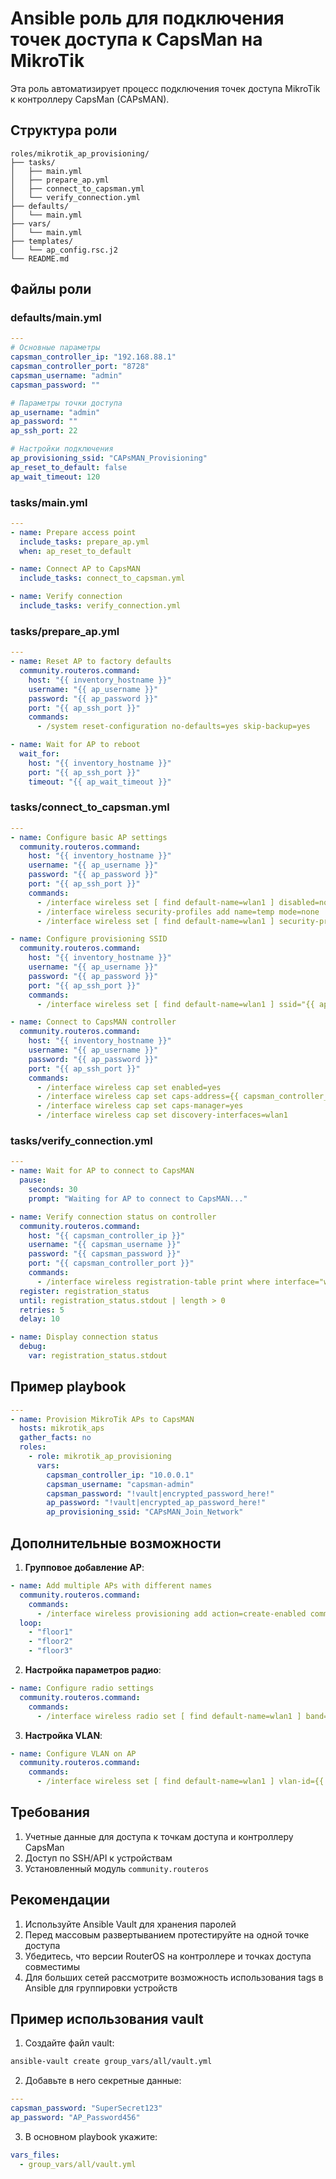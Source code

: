 # Ansible роль для подключения точек доступа к CapsMan на MikroTik

Эта роль автоматизирует процесс подключения точек доступа MikroTik к контроллеру CapsMan (CAPsMAN).

## Структура роли

```
roles/mikrotik_ap_provisioning/
├── tasks/
│   ├── main.yml
│   ├── prepare_ap.yml
│   ├── connect_to_capsman.yml
│   └── verify_connection.yml
├── defaults/
│   └── main.yml
├── vars/
│   └── main.yml
├── templates/
│   └── ap_config.rsc.j2
└── README.md
```

## Файлы роли

### defaults/main.yml

```yaml
---
# Основные параметры
capsman_controller_ip: "192.168.88.1"
capsman_controller_port: "8728"
capsman_username: "admin"
capsman_password: ""

# Параметры точки доступа
ap_username: "admin"
ap_password: ""
ap_ssh_port: 22

# Настройки подключения
ap_provisioning_ssid: "CAPsMAN_Provisioning"
ap_reset_to_default: false
ap_wait_timeout: 120
```

### tasks/main.yml

```yaml
---
- name: Prepare access point
  include_tasks: prepare_ap.yml
  when: ap_reset_to_default

- name: Connect AP to CapsMAN
  include_tasks: connect_to_capsman.yml

- name: Verify connection
  include_tasks: verify_connection.yml
```

### tasks/prepare_ap.yml

```yaml
---
- name: Reset AP to factory defaults
  community.routeros.command:
    host: "{{ inventory_hostname }}"
    username: "{{ ap_username }}"
    password: "{{ ap_password }}"
    port: "{{ ap_ssh_port }}"
    commands:
      - /system reset-configuration no-defaults=yes skip-backup=yes

- name: Wait for AP to reboot
  wait_for:
    host: "{{ inventory_hostname }}"
    port: "{{ ap_ssh_port }}"
    timeout: "{{ ap_wait_timeout }}"
```

### tasks/connect_to_capsman.yml

```yaml
---
- name: Configure basic AP settings
  community.routeros.command:
    host: "{{ inventory_hostname }}"
    username: "{{ ap_username }}"
    password: "{{ ap_password }}"
    port: "{{ ap_ssh_port }}"
    commands:
      - /interface wireless set [ find default-name=wlan1 ] disabled=no
      - /interface wireless security-profiles add name=temp mode=none
      - /interface wireless set [ find default-name=wlan1 ] security-profile=temp

- name: Configure provisioning SSID
  community.routeros.command:
    host: "{{ inventory_hostname }}"
    username: "{{ ap_username }}"
    password: "{{ ap_password }}"
    port: "{{ ap_ssh_port }}"
    commands:
      - /interface wireless set [ find default-name=wlan1 ] ssid="{{ ap_provisioning_ssid }}" mode=ap-bridge

- name: Connect to CapsMAN controller
  community.routeros.command:
    host: "{{ inventory_hostname }}"
    username: "{{ ap_username }}"
    password: "{{ ap_password }}"
    port: "{{ ap_ssh_port }}"
    commands:
      - /interface wireless cap set enabled=yes
      - /interface wireless cap set caps-address={{ capsman_controller_ip }}
      - /interface wireless cap set caps-manager=yes
      - /interface wireless cap set discovery-interfaces=wlan1
```

### tasks/verify_connection.yml

```yaml
---
- name: Wait for AP to connect to CapsMAN
  pause:
    seconds: 30
    prompt: "Waiting for AP to connect to CapsMAN..."

- name: Verify connection status on controller
  community.routeros.command:
    host: "{{ capsman_controller_ip }}"
    username: "{{ capsman_username }}"
    password: "{{ capsman_password }}"
    port: "{{ capsman_controller_port }}"
    commands:
      - /interface wireless registration-table print where interface="wlan1"
  register: registration_status
  until: registration_status.stdout | length > 0
  retries: 5
  delay: 10

- name: Display connection status
  debug:
    var: registration_status.stdout
```

## Пример playbook

```yaml
---
- name: Provision MikroTik APs to CapsMAN
  hosts: mikrotik_aps
  gather_facts: no
  roles:
    - role: mikrotik_ap_provisioning
      vars:
        capsman_controller_ip: "10.0.0.1"
        capsman_username: "capsman-admin"
        capsman_password: "!vault|encrypted_password_here!"
        ap_password: "!vault|encrypted_ap_password_here!"
        ap_provisioning_ssid: "CAPsMAN_Join_Network"
```

## Дополнительные возможности

1. **Групповое добавление AP**:
```yaml
- name: Add multiple APs with different names
  community.routeros.command:
    commands:
      - /interface wireless provisioning add action=create-enabled common-name-regexp="^AP-{{ item }}" master-configuration=default
  loop:
    - "floor1"
    - "floor2"
    - "floor3"
```

2. **Настройка параметров радио**:
```yaml
- name: Configure radio settings
  community.routeros.command:
    commands:
      - /interface wireless radio set [ find default-name=wlan1 ] band=2ghz-g/n frequency-mode=superchannel channel-width=20mhz
```

3. **Настройка VLAN**:
```yaml
- name: Configure VLAN on AP
  community.routeros.command:
    commands:
      - /interface wireless set [ find default-name=wlan1 ] vlan-id={{ vlan_id }} vlan-mode=use-tag
```

## Требования

1. Учетные данные для доступа к точкам доступа и контроллеру CapsMan
2. Доступ по SSH/API к устройствам
3. Установленный модуль `community.routeros`

## Рекомендации

1. Используйте Ansible Vault для хранения паролей
2. Перед массовым развертыванием протестируйте на одной точке доступа
3. Убедитесь, что версии RouterOS на контроллере и точках доступа совместимы
4. Для больших сетей рассмотрите возможность использования tags в Ansible для группировки устройств

## Пример использования vault

1. Создайте файл vault:
```bash
ansible-vault create group_vars/all/vault.yml
```

2. Добавьте в него секретные данные:
```yaml
---
capsman_password: "SuperSecret123"
ap_password: "AP_Password456"
```

3. В основном playbook укажите:
```yaml
vars_files:
  - group_vars/all/vault.yml
```
